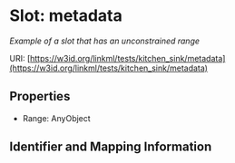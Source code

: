 # Slot: metadata
_Example of a slot that has an unconstrained range_


URI: [https://w3id.org/linkml/tests/kitchen_sink/metadata](https://w3id.org/linkml/tests/kitchen_sink/metadata)



<!-- no inheritance hierarchy -->


## Properties

 * Range: AnyObject



## Identifier and Mapping Information





